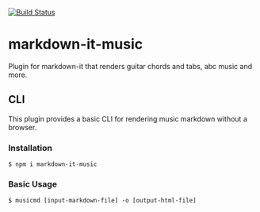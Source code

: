 [![Build Status](https://travis-ci.com/music-markdown/markdown-it-music.svg?branch=master)](https://travis-ci.com/music-markdown/markdown-it-music)

# markdown-it-music

Plugin for markdown-it that renders guitar chords and tabs, abc music and more.

## CLI

This plugin provides a basic CLI for rendering music markdown without a browser.

### Installation

```shell
$ npm i markdown-it-music
```

### Basic Usage

```shell
$ musicmd [input-markdown-file] -o [output-html-file]
```
